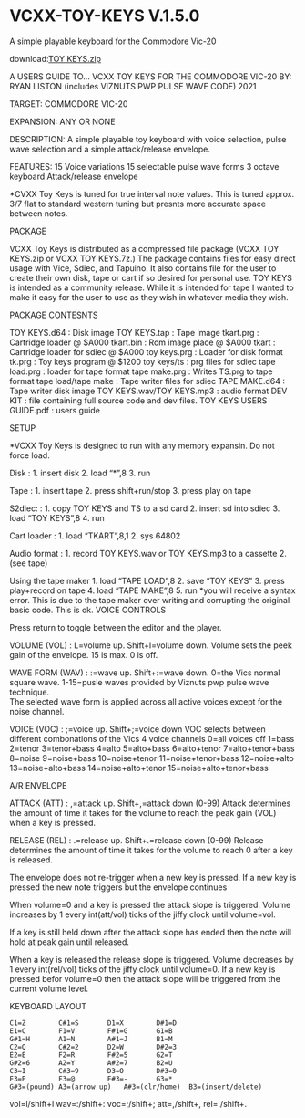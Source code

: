 # VCXX-TOY-KEYS V.1.5.0
A simple playable keyboard for the Commodore Vic-20

download:[TOY KEYS.zip](https://github.com/rzo42/VCXX-TOY-KEYS/files/7140906/TOY.KEYS.zip)

A USERS GUIDE TO…
VCXX TOY KEYS
FOR THE COMMODORE VIC-20
BY: RYAN LISTON (includes VIZNUTS PWP PULSE WAVE CODE) 
2021

TARGET:
COMMODORE VIC-20

EXPANSION:
ANY OR NONE 

DESCRIPTION:
A simple playable toy keyboard with voice selection, pulse wave selection and a simple attack/release envelope.


FEATURES:
15 Voice variations
15 selectable pulse wave forms
3 octave keyboard
Attack/release envelope


*CVXX Toy Keys is tuned for true interval note values. This is tuned approx. 3/7 flat to standard western tuning but presnts more accurate space between notes.  

PACKAGE

VCXX Toy Keys is distributed as a compressed file package (VCXX TOY KEYS.zip or VCXX TOY KEYS.7z.) The package contains files for easy direct usage with Vice, Sdiec, and Tapuino. It also contains file for the user to create their own disk, tape or cart if so desired for personal use. TOY KEYS is intended as a community release. While it is intended for tape I wanted to make it easy for the user to use as they wish in whatever media they wish.

PACKAGE CONTESNTS

TOY KEYS.d64 : Disk image
TOY KEYS.tap : Tape image
tkart.prg : Cartridge loader @ $A000
tkart.bin : Rom image place @ $A000
tkart : Cartridge loader for sdiec @ $A000
toy keys.prg : Loader for disk format
tk.prg : Toy keys program @ $1200
toy keys/ts : prg files for sdiec
tape load.prg : loader for tape format
tape make.prg : Writes TS.prg to tape format
tape load/tape make : Tape writer files for sdiec
TAPE MAKE.d64 : Tape writer disk image
TOY KEYS.wav/TOY KEYS.mp3 : audio format
DEV KIT : file containing full source code and dev files.
TOY KEYS USERS GUIDE.pdf : users guide

SETUP

*VCXX Toy Keys is designed to run with any memory expansin. Do not force load. 

Disk : 	1. insert disk
		2. load “*”,8
		3. run

Tape :	1. insert tape
		2. press shift+run/stop
		3. press play on tape
		
S2diec: :	1. copy TOY KEYS and TS to a sd card
		2. insert sd into sdiec
		3. load “TOY KEYS”,8
		4. run

Cart loader : 1. load “TKART”,8,1
		2. sys 64802

Audio format : 1. record TOY KEYS.wav or TOY 						KEYS.mp3 to a cassette
 		2. (see tape)

Using the tape maker	1. load “TAPE LOAD”,8
						2. save “TOY KEYS”
						3. press play+record on tape 
						4. load “TAPE MAKE”,8
						5. run
*you will receive a syntax error. This is due to the tape maker over writing and corrupting the original basic code. This is ok. 
VOICE CONTROLS

Press return to toggle between the editor and the player.

VOLUME (VOL) : L=volume up. Shift+l=volume down.
	Volume sets the peek gain of the envelope. 15 is 	max. 0 is off.

WAVE FORM (WAV) : :=wave up. Shift+:=wave down.
	0=the Vics normal square wave. 1-15=pusle waves 	provided by Viznuts pwp pulse wave technique.			
	The selected wave form is applied across all active 	voices except for the noise channel.

VOICE (VOC) : ;=voice up. Shift+;=voice down
	VOC selects between different combonations of the 	Vics 4 voice channels
		0=all voices off
		1=bass
		2=tenor
		3=tenor+bass
		4=alto
		5=alto+bass
		6=alto+tenor
		7=alto+tenor+bass
		8=noise
		9=noise+bass
		10=noise+tenor
		11=noise+tenor+bass
		12=noise+alto
		13=noise+alto+bass
		14=noise+alto+tenor
		15=noise+alto+tenor+bass

A/R ENVELOPE

ATTACK (ATT) : ,=attack up. Shift+,=attack down (0-99)
	Attack determines the amount of time it takes for 	the volume to reach the peak gain (VOL) when a 	key is pressed.

RELEASE (REL) : .=release up. Shift+.=release down (0-99)
  	Release determines the amount of time it takes for 	the volume to reach 0 after a key is released.

The envelope does not re-trigger when a new key is pressed. If a new key is pressed the new note triggers but the envelope continues

When volume=0 and a key is pressed the attack slope is triggered. Volume increases by 1 every int(att/vol) ticks of the jiffy clock until volume=vol.  

If a key is still held down after the attack slope has ended then the note will hold at peak gain until released.

When a key is released the release slope is triggered. Volume decreases by 1 every int(rel/vol) ticks of the jiffy clock until volume=0. If a new key is pressed befor volume=0 then the attack slope will be triggered from the current volume level. 

KEYBOARD LAYOUT

	C1=Z		C#1=S		D1=X		D#1=D
	E1=C		F1=V		F#1=G		G1=B
	G#1=H		A1=N		A#1=J		B1=M
	C2=Q		C#2=2		D2=W		D#2=3
	E2=E		F2=R		F#2=5		G2=T
	G#2=6		A2=Y		A#2=7		B2=U
	C3=I		C#3=9		D3=O		D#3=0
	E3=P		F3=@		F#3=-		G3=*
	G#3=(pound)	A3=(arrow up)   A#3=(clr/home)	B3=(insert/delete)

vol=l/shift+l	wav=:/shift+:	voc=;/shift+;
att=,/shift+,	rel=./shift+.


